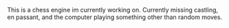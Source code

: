 This is a chess engine im currently working on. Currently missing castling, en passant, and the computer playing something other than random moves. 
